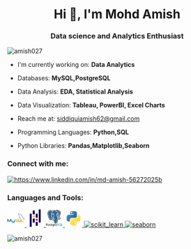 <h1 align="center">Hi 👋, I'm Mohd Amish</h1>
<h3 align="center">Data science and Analytics Enthusiast</h3>

<p align="left"> <img src="https://komarev.com/ghpvc/?username=amish027&label=Profile%20views&color=0e75b6&style=flat" alt="amish027" /> </p>

- I'm currently working on: **Data Analytics**

- Databases: **MySQL,PostgreSQL**

- Data Analysis: **EDA, Statistical Analysis**

- Data Visualization: **Tableau, PowerBI, Excel Charts**

- Reach me at: [siddiquiamish62@gmail.com](siddiquiamish62@gmail.com)

- Programming Languages: **Python,SQL**

- Python Libraries: **Pandas,Matplotlib,Seaborn**

<h3 align="left">Connect with me:</h3>
<p align="left">
<a href="https://linkedin.com/in/https://www.linkedin.com/in/md-amish-56272025b" target="blank"><img align="center" src="https://raw.githubusercontent.com/rahuldkjain/github-profile-readme-generator/master/src/images/icons/Social/linked-in-alt.svg" alt="https://www.linkedin.com/in/md-amish-56272025b" height="30" width="40" /></a>
</p>

<h3 align="left">Languages and Tools:</h3>
<p align="left"> <a href="https://www.mysql.com/" target="_blank" rel="noreferrer"> <img src="https://raw.githubusercontent.com/devicons/devicon/master/icons/mysql/mysql-original-wordmark.svg" alt="mysql" width="40" height="40"/> </a> <a href="https://pandas.pydata.org/" target="_blank" rel="noreferrer"> <img src="https://raw.githubusercontent.com/devicons/devicon/2ae2a900d2f041da66e950e4d48052658d850630/icons/pandas/pandas-original.svg" alt="pandas" width="40" height="40"/> </a> <a href="https://www.postgresql.org" target="_blank" rel="noreferrer"> <img src="https://raw.githubusercontent.com/devicons/devicon/master/icons/postgresql/postgresql-original-wordmark.svg" alt="postgresql" width="40" height="40"/> </a> <a href="https://www.python.org" target="_blank" rel="noreferrer"> <img src="https://raw.githubusercontent.com/devicons/devicon/master/icons/python/python-original.svg" alt="python" width="40" height="40"/> </a> <a href="https://scikit-learn.org/" target="_blank" rel="noreferrer"> <img src="https://upload.wikimedia.org/wikipedia/commons/0/05/Scikit_learn_logo_small.svg" alt="scikit_learn" width="40" height="40"/> </a> <a href="https://seaborn.pydata.org/" target="_blank" rel="noreferrer"> <img src="https://seaborn.pydata.org/_images/logo-mark-lightbg.svg" alt="seaborn" width="40" height="40"/> </a> </p>

<p><img align="center" src="https://github-readme-stats.vercel.app/api/top-langs?username=amish027&show_icons=true&locale=en&layout=compact" alt="amish027" /></p>
